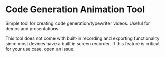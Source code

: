 # Code Generation Animation Tool

Simple tool for creating code generation/typewriter videos. Useful for demos and presentations.

This tool does not come with built-in recording and exporting functionality since most devices have a built in screen recorder. If this feature is critical for your use case, open an issue.
